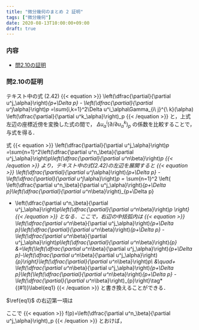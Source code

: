 ```yaml
---
title: "微分幾何のまとめ 2 証明"
tags: ["微分幾何"]
date: 2020-08-13T10:00:00+09:00
draft: true
---
```


### 内容
- [問2.10の証明](#001)

<a id="markdown-001" name="001"></a>

### 問2.10の証明
テキスト中の式 (2.42) 
{{< equation >}}
  \left(\dfrac{\partial}{\partial u^j_\alpha}\right)_{p+\Delta p} - \left(\dfrac{\partial}{\partial u^j_\alpha}\right)_p
  =\sum_{i,k=1}^2\Delta u^i_\alpha\Gamma_{i\ j}^{\ k}(\alpha) \left(\dfrac{\partial}{\partial u^k_\alpha}\right)_p
{{< /equation >}}
と，上式左辺の座標近傍を変換した式の間で， $\Delta u^i_\alpha\left(\partial/\partial u^k_\alpha\right)_p$ の係数を比較することで，与式を得る．

式
{{< equation >}}
  \left(\dfrac{\partial}{\partial u^j_\alpha}\right)_p
  =\sum_{n=1}^2\left(\dfrac{\partial u^n_\beta}{\partial u^j_\alpha}\right)_p\left(\dfrac{\partial}{\partial u^n_\beta}\right)_p
{{< /equation >}}
より，テキスト中の式(2.42)の左辺を展開すると
{{< equation >}}
  \left(\dfrac{\partial}{\partial u^j_\alpha}\right)_{p+\Delta p} - 
  \left(\dfrac{\partial}{\partial u^j_\alpha}\right)_p
  = \sum_{n=1}^2
  \left\{
    \left(\dfrac{\partial u^n_\beta}{\partial u^j_\alpha}\right)_{p+\Delta p}\left(\dfrac{\partial}{\partial u^n_\beta}\right)_{p+\Delta p}
  - \left(\dfrac{\partial u^n_\beta}{\partial u^j_\alpha}\right)_p\left(\dfrac{\partial}{\partial u^n_\beta}\right)_p
  \right\}
{{< /equation >}}
となる．ここで，右辺の中括弧内は
{{< equation >}}
\left(\dfrac{\partial u^n_\beta}{\partial u^j_\alpha}\right)_{p+\Delta p}\left(\dfrac{\partial}{\partial u^n_\beta}\right)_{p+\Delta p} - \left(\dfrac{\partial u^n_\beta}{\partial u^j_\alpha}\right)_p\left(\dfrac{\partial}{\partial u^n_\beta}\right)_{p}
&=\left\{\left(\dfrac{\partial u^n_\beta}{\partial u^j_\alpha}\right)_{p+\Delta p}-\left(\dfrac{\partial u^n_\beta}{\partial u^j_\alpha}\right)_{p}\right\}\left(\dfrac{\partial}{\partial u^n_\beta}\right)_p\\
&\quad+ \left(\dfrac{\partial u^n_\beta}{\partial u^j_\alpha}\right)_{p+\Delta p}\left\{\left(\dfrac{\partial}{\partial u^n_\beta}\right)_{p+\Delta p} - \left(\dfrac{\partial}{\partial u^n_\beta}\right)_{p}\right\}\tag*{(#1)}\label{eq1}
{{< /equation >}}
と書き換えることができる．

$\ref{eq1}$ の右辺第一項は

ここで
{{< equation >}}
  f(p)=\left(\dfrac{\partial u^n_\beta}{\partial u^j_\alpha}\right)_p
{{< /equation >}}
とおけば，